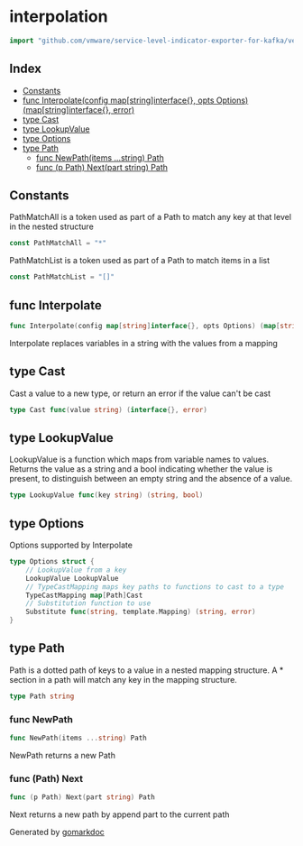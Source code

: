 <!-- Code generated by gomarkdoc. DO NOT EDIT -->

# interpolation

```go
import "github.com/vmware/service-level-indicator-exporter-for-kafka/vendor/github.com/compose-spec/compose-go/interpolation"
```

## Index

- [Constants](<#constants>)
- [func Interpolate(config map[string]interface{}, opts Options) (map[string]interface{}, error)](<#func-interpolate>)
- [type Cast](<#type-cast>)
- [type LookupValue](<#type-lookupvalue>)
- [type Options](<#type-options>)
- [type Path](<#type-path>)
  - [func NewPath(items ...string) Path](<#func-newpath>)
  - [func (p Path) Next(part string) Path](<#func-path-next>)


## Constants

PathMatchAll is a token used as part of a Path to match any key at that level in the nested structure

```go
const PathMatchAll = "*"
```

PathMatchList is a token used as part of a Path to match items in a list

```go
const PathMatchList = "[]"
```

## func Interpolate

```go
func Interpolate(config map[string]interface{}, opts Options) (map[string]interface{}, error)
```

Interpolate replaces variables in a string with the values from a mapping

## type Cast

Cast a value to a new type, or return an error if the value can't be cast

```go
type Cast func(value string) (interface{}, error)
```

## type LookupValue

LookupValue is a function which maps from variable names to values. Returns the value as a string and a bool indicating whether the value is present, to distinguish between an empty string and the absence of a value.

```go
type LookupValue func(key string) (string, bool)
```

## type Options

Options supported by Interpolate

```go
type Options struct {
    // LookupValue from a key
    LookupValue LookupValue
    // TypeCastMapping maps key paths to functions to cast to a type
    TypeCastMapping map[Path]Cast
    // Substitution function to use
    Substitute func(string, template.Mapping) (string, error)
}
```

## type Path

Path is a dotted path of keys to a value in a nested mapping structure. A \* section in a path will match any key in the mapping structure.

```go
type Path string
```

### func NewPath

```go
func NewPath(items ...string) Path
```

NewPath returns a new Path

### func \(Path\) Next

```go
func (p Path) Next(part string) Path
```

Next returns a new path by append part to the current path



Generated by [gomarkdoc](<https://github.com/princjef/gomarkdoc>)
